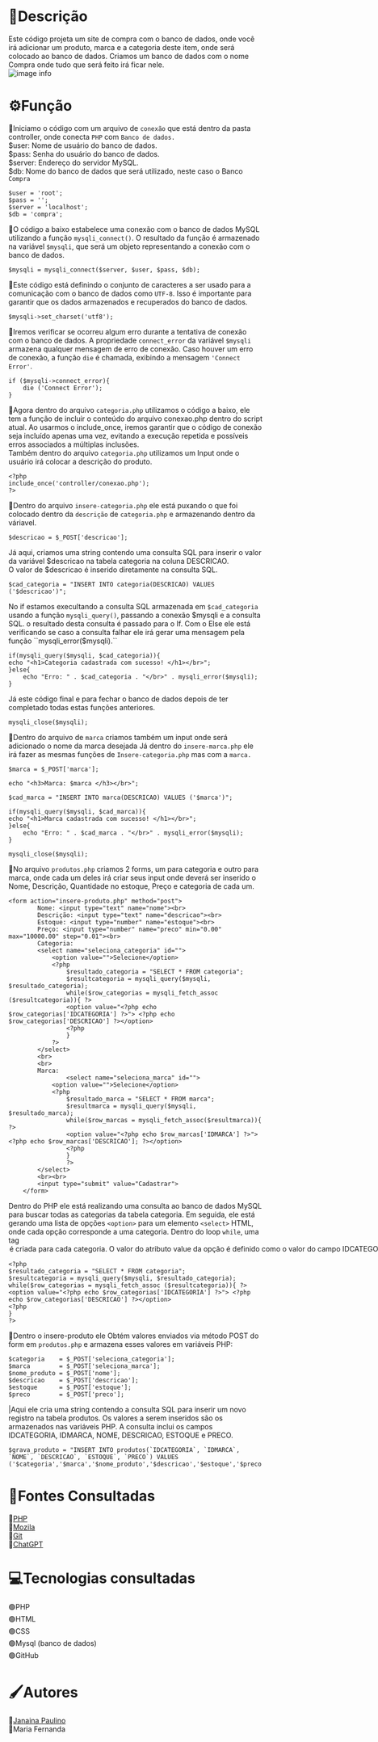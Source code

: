 # 📃Descrição
Este código projeta um site de compra com o banco de dados, onde você irá adicionar um produto, marca e a categoria deste item, onde será colocado ao banco de dados.
Criamos um banco de dados com o nome Compra onde tudo que será feito irá ficar nele.  
![image info](_img/banco_de_dados.png)  


# ⚙️Função
🔸Iniciamo o código com um arquivo de ``conexão`` que está dentro da pasta controller, onde conecta ``PHP`` com ``Banco de dados.``  
$user: Nome de usuário do banco de dados.    
$pass: Senha do usuário do banco de dados.  
$server: Endereço do servidor MySQL.  
$db: Nome do banco de dados que será utilizado, neste caso o Banco ``Compra``  

    $user = 'root';  
    $pass = '';  
    $server = 'localhost';  
    $db = 'compra';  

🔸O código a baixo estabelece uma conexão com o banco de dados MySQL utilizando a função ``mysqli_connect()``. O resultado da função é armazenado na variável ``$mysqli``, que será um objeto representando a conexão com o banco de dados.  

    $mysqli = mysqli_connect($server, $user, $pass, $db);

🔸Este código está definindo o conjunto de caracteres a ser usado para a comunicação com o banco de dados como ``UTF-8``. Isso é importante para garantir que os dados armazenados e recuperados do banco de dados.

    $mysqli->set_charset('utf8');

🔸Iremos verificar se ocorreu algum erro durante a tentativa de conexão com o banco de dados. A propriedade ``connect_error`` da variável ``$mysqli`` armazena qualquer mensagem de erro de conexão.
Caso houver um erro de conexão, a função ``die`` é chamada, exibindo a mensagem ``'Connect Error'``.

    if ($mysqli->connect_error){
        die ('Connect Error');
    }  

🔹Agora dentro do arquivo ``categoria.php`` utilizamos o código a baixo, ele tem a função de incluir o conteúdo do arquivo conexao.php dentro do script atual. Ao usarmos o include_once, iremos garantir que o código de conexão seja incluído apenas uma vez, evitando a execução repetida e possíveis erros associados a múltiplas inclusões.  
Também dentro do arquivo ``categoria.php`` utilizamos um Input onde o usuário irá colocar a descrição do produto.

    <?php
    include_once('controller/conexao.php');
    ?>

🔹Dentro do arquivo ``insere-categoria.php`` ele está puxando o que foi colocado dentro da ``descrição`` de ``categoria.php`` e armazenando dentro da váriavel.

    $descricao = $_POST['descricao'];

Já aqui, criamos uma string contendo uma consulta SQL para inserir o valor da variável $descricao na tabela categoria na coluna DESCRICAO.  
O valor de $descricao é inserido diretamente na consulta SQL.

    $cad_categoria = "INSERT INTO categoria(DESCRICAO) VALUES ('$descricao')";

No if estamos execultando a consulta SQL armazenada em ``$cad_categoria`` usando a função ``mysqli_query()``, passando a conexão $mysqli e a consulta SQL. o resultado desta consulta é passado para o If.   
Com o Else ele está verificando se caso a consulta falhar ele irá gerar uma mensagem pela função ``mysqli_error($mysqli).``


    if(mysqli_query($mysqli, $cad_categoria)){
    echo "<h1>Categoria cadastrada com sucesso! </h1></br>";
    }else{
        echo "Erro: " . $cad_categoria . "</br>" . mysqli_error($mysqli);
    }
Já este código final e para fechar o banco de dados depois de ter completado todas estas funções anteriores.

    mysqli_close($mysqli);

🔹Dentro do arquivo de ``marca`` criamos também um input onde será adicionado o nome da marca desejada
Já dentro do ``insere-marca.php`` ele irá fazer as mesmas funções de ``Insere-categoria.php`` mas com a ``marca.``

    $marca = $_POST['marca'];

    echo "<h3>Marca: $marca </h3></br>";

    $cad_marca = "INSERT INTO marca(DESCRICAO) VALUES ('$marca')";

    if(mysqli_query($mysqli, $cad_marca)){
    echo "<h1>Marca cadastrada com sucesso! </h1></br>";
    }else{
        echo "Erro: " . $cad_marca . "</br>" . mysqli_error($mysqli);
    }

    mysqli_close($mysqli);

🔹No arquivo ``produtos.php`` criamos 2 forms, um para categoria e outro para marca, onde cada um deles irá criar seus input onde deverá ser inserido o Nome, Descrição, Quantidade no estoque, Preço e categoria de cada um.

    <form action="insere-produto.php" method="post">
            Nome: <input type="text" name="nome"><br>
            Descrição: <input type="text" name="descricao"><br>
            Estoque: <input type="number" name="estoque"><br>
            Preço: <input type="number" name="preco" min="0.00" max="10000.00" step="0.01"><br>
            Categoria: 
            <select name="seleciona_categoria" id="">
                <option value="">Selecione</option>
                <?php
                    $resultado_categoria = "SELECT * FROM categoria";
                    $resultcategoria = mysqli_query($mysqli, $resultado_categoria);
                    while($row_categorias = mysqli_fetch_assoc ($resultcategoria)){ ?>
                    <option value="<?php echo $row_categorias['IDCATEGORIA'] ?>"> <?php echo $row_categorias['DESCRICAO'] ?></option>
                    <?php
                    }
                ?>
            </select>
            <br>
            <br>
            Marca:
                    <select name="seleciona_marca" id="">
                <option value="">Selecione</option>
                <?php
                    $resultado_marca = "SELECT * FROM marca";
                    $resultmarca = mysqli_query($mysqli, $resultado_marca);
                    while($row_marcas = mysqli_fetch_assoc($resultmarca)){ ?>
                    <option value="<?php echo $row_marcas['IDMARCA'] ?>"> <?php echo $row_marcas['DESCRICAO']; ?></option>
                    <?php
                    }
                    ?>
            </select>
            <br><br>
            <input type="submit" value="Cadastrar">
        </form>

Dentro do PHP ele está realizando uma consulta ao banco de dados MySQL para buscar todas as categorias da tabela categoria. Em seguida, ele está gerando uma lista de opções ``<option>`` para um elemento ``<select>`` HTML, onde cada opção corresponde a uma categoria.
Dentro do loop ``while``, uma tag <option> é criada para cada categoria. O valor do atributo value da opção é definido como o valor do campo IDCATEGORIA da linha atual.mysqli_fetch_assoc($resultcategoria) obtém uma linha de resultados da consulta como um array associativo. Cada iteração do loop processa uma linha.
O texto da opção (<?php echo $row_categorias['DESCRICAO'] ?>) é definido como o valor do campo DESCRICAO da linha atual.
Os códigos PHP são ambos iguais, a diferença é que pra Pra Categoria é usado id categoria e para marca iremos usar id marca.

    <?php
    $resultado_categoria = "SELECT * FROM categoria";  
    $resultcategoria = mysqli_query($mysqli, $resultado_categoria);  
    while($row_categorias = mysqli_fetch_assoc ($resultcategoria)){ ?>  
    <option value="<?php echo $row_categorias['IDCATEGORIA'] ?>"> <?php echo $row_categorias['DESCRICAO'] ?></option>  
    <?php  
    }  
    ?>  

🔹Dentro o insere-produto ele Obtém valores enviados via método POST do form em ``produtos.php`` e armazena esses valores em variáveis PHP:

    $categoria    = $_POST['seleciona_categoria'];
    $marca        = $_POST['seleciona_marca'];
    $nome_produto = $_POST['nome'];
    $descricao    = $_POST['descricao'];
    $estoque      = $_POST['estoque'];
    $preco        = $_POST['preco'];

|Aqui ele cria uma string contendo a consulta SQL para inserir um novo registro na tabela produtos. Os valores a serem inseridos são os armazenados nas variáveis PHP. A consulta inclui os campos IDCATEGORIA, IDMARCA, NOME, DESCRICAO, ESTOQUE e PRECO.

    $grava_produto = "INSERT INTO produtos(`IDCATEGORIA`, `IDMARCA`, `NOME`, `DESCRICAO`, `ESTOQUE`, `PRECO`) VALUES ('$categoria','$marca','$nome_produto','$descricao','$estoque','$preco')";

# 🧐Fontes Consultadas
🔴[PHP](https://www.php.net/manual/pt_BR/book.mysqli.php)  
🔴[Mozila](https://developer.mozilla.org/pt-BR/docs/Web/JavaScript/Reference/Statements/while)  
🔴[Git](https://github.com/MaferCastilho/form-CadEndereco)  
🔴[ChatGPT](https://chatgpt.com/)  

# 💻Tecnologias consultadas
🟢PHP  
🟢HTML  
🟢CSS  
🟢Mysql (banco de dados)  
🟢GitHub  

# 🖌️Autores
🩶[Janaina Paulino](https://github.com/janapaulinoo)  
💛Maria Fernanda  